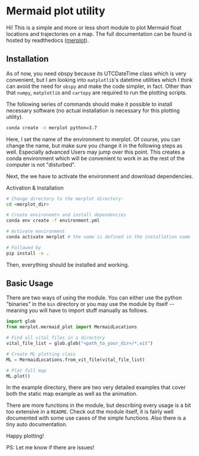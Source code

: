 # Mermaid plot utility

Hi! This is a simple and more or less short module to plot Mermaid float 
locations and trajectories on a map. The full documentation can be found is 
hosted by readthedocs ([merplot](http://merplot.rtfd.io/)).

## Installation

As of now, you need obspy because its UTCDateTime class which is very 
convenient, but I am looking into `matplotlib`'s datetime utilities which I 
think can avoid the need for `obspy` and make the code simpler, in fact.
Other than that `numpy`, `matplotlib` and `cartopy` are required to run the 
plotting scripts.

The following series of commands should make it possible to install necessary
software (no actual installation is necessary for this plotting utility).

```bash
conda create -n merplot python=3.7
```

Here, I set the name of the environment to merplot. Of course, you can change
the name, but make sure you change it in the following steps as well. 
Especially advanced Users may jump over this point.
This creates a conda environment which will be convenient to work in as the 
rest of the computer is not "disturbed".

Next, the we have to activate the environment and download dependencies.

Activation & Installation
```bash
# Change directory to the merplot directory:
cd <merplot_dir>

# Create environemtn and install dependencies
conda env create -f environment.yml

# Activate environment
conda activate merplot # the name is defined in the installation name

# Followed by
pip install -e .
```

Then, everything should be installed and working.

## Basic Usage

There are two ways of using the module. You can either use the python 
"binaries" in the `bin` directory or you may use the module by itself -- 
meaning you will have to import stuff manually as follows.

```python
import glob
from merplot.mermaid_plot import MermaidLocations

# Find all vital files in a directory
vital_file_list = glob.glob("<path_to_your_dir>/*.vit")  

# Create ML plotting class
ML = MermaidLocations.from_vit_file(vital_file_list)

# Plot full map
ML.plot()
```

In the example directory, there are two very detailed examples that cover 
both the static map example as well as the animation.

There are more functions in the module, but describing every usage is a bit 
too extensive in a `README`. Check out the module itself, it is fairly well 
documented with some use cases of the simple functions. Also there is a tiny 
auto documentation.

Happy plotting!


PS: Let me know if there are issues!
